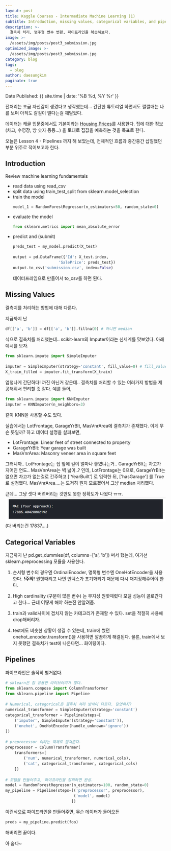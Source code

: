 ```yaml
---
layout: post
title: Kaggle Courses - Intermediate Machine Learning (1)
subtitle: Introduction, missing values, categorical variables, and pipelines 
description: >-
  결측치 처리, 범주형 변수 변환, 파이프라인을 복습해보자.
image: >-
  /assets/img/posts/post3_submission.jpg
optimized_image: >-
  /assets/img/posts/post3_submission.jpg
category: blog
tags:
  - blog
author: daesungkim
paginate: true
---
```

Date Published: {{ site.time | date: '%B %d, %Y %r' }}

전처리는 조금 자신감이 생겼다고 생각했는데... 간단한 튜토리얼 하면서도 쩔쩔매는 나를 보며 아직도 갈길이 멀다는걸 깨달았다.

데이터는 캐글 입문중에서도 기본이라는 [Housing Prices](https://www.kaggle.com/c/home-data-for-ml-course)를 사용한다. 집에 대한 정보 (차고, 수영장, 방 숫자 등등...) 을 토대로 집값을 예측하는 것을 목표로 한다.

오늘은 Lesson 4 - Pipelines 까지 해 보았는데, 전체적인 흐름과 중간중간 삽질했던 부분 위주로 적어보고자 한다.

## Introduction

Review machine learning fundamentals

- read data using read_csv
- split data using train_test_split from sklearn.model_selection
- train the model
    ```python
    model_1 = RandomForestRegressor(n_estimators=50, random_state=0)
    ``` 
- evaluate the model
    ```python
    from sklearn.metrics import mean_absolute_error
    ```
- predict and (submit)
    ```python
    preds_test = my_model.predict(X_test)

    output = pd.DataFrame({'Id': X_test.index,
                        'SalePrice': preds_test})
    output.to_csv('submission.csv', index=False)
    ```
    데이터프레임으로 만들어서 to_csv를 하면 된다.

## Missing Values

결측치를 처리하는 방법에 대해 다룬다.

지금까지 난 
```python
df[['a', 'b']] = df[['a', 'b']].fillna(0) # 아니면 median
```
식으로 결측치를 처리했는데.. scikit-learn의 Imputer이라는 신세계를 맛보았다. 아래 예시를 보자.

```python
from sklearn.impute import SimpleImputer

imputer = SimpleImputer(strategy='constant', fill_value=0) # fill_value default는 0
X_train_filled = imputer.fit_transform(X_train)
```

엄청나게 간단하다! 까진 아닌거 같은데.. 결측치를 처리할 수 있는 여러가지 방법을 제공해줘서 편리할 것 같다. 예를 들어,

```python
from sklearn.impute import KNNImputer
imputer = KNNImputer(n_neighbors=3)
```

같이 KNN을 사용할 수도 있다.

실습에서는 LotFrontage, GarageYrBlt, MasVnrArea에 결측치가 존재했다. 이게 무슨 뜻일까? 하고 데이터 설명을 살펴보면,

- LotFrontage: Linear feet of street connected to property
- GarageYrBlt: Year garage was built
- MasVnrArea: Masonry veneer area in square feet

그러니까.. LotFrontage는 집 앞에 길이 얼마나 놓였냐는거.. GarageYrBlt는 차고가 지어진 연도.. MasVnrArea는 벽 넓이..? 인데, LotFrontage는 0으로, GarageYrBlt는 없으면 차고가 없는걸로 간주하고 ['YearBuilt'] 로 입력한 뒤, ['hasGarage'] 를 True 로 설정했다. MasVnrArea....는 도저히 뭔지 모르겠어서 그냥 median 처리했다.

근데... 그냥 셋다 버려버리는 것만도 못한 정확도가 나왔다 ㅠㅠ.
!['MAE'](/assets/img/posts/post3_MAE.jpg "MAE (my approach)")
(다 버리는건 17837....)
## Categorical Variables

지금까지 난 pd.get_dummies(df, columns=['a', 'b']) 써서 했는데, 여기선 sklearn.preprocessing 모듈을 사용한다.

1. 순서형 변수의 경우엔 OrdinalEncoder, 명목형 변수엔 OneHotEncoder을 사용한다. **!주의!** 원핫때리고 나면 인덱스가 초기화되기 때문에 다시 재지정해주어야 한다. 

2. High cardinality (구분이 많은 변수) 는 무지성 원핫때렸다 모델 성능이 골로간다고 한다... 근데 어떻게 해야 하는진 안알려줌.

3. train과 valid사이에 겹치지 않는 카테고리가 존재할 수 있다. set을 적절히 사용해 drop해버리자. 

4. test에도 비슷한 상황이 생길 수 있는데, train에 썼던 onehot_encoder.transform()을 사용하면 깔끔하게 해결된다. 물론, train에서 보지 못했던 결측치가 test에 나온다면... 화이팅이다.

## Pipelines

파이프라인은 솔직히 별거없다.

```python
# sklearn은 참 유용한 라이브러리가 많다.
from sklearn.compose import ColumnTransformer
from sklearn.pipeline import Pipeline

# Numerical, categorical은 결측치 처리 방식이 다르다. 당연하지?
numerical_transformer = SimpleImputer(strategy='constant')
categorical_transformer = Pipeline(steps=[
    ('imputer', SimpleImputer(strategy='constant')),
    ('onehot', OneHotEncoder(handle_unknown='ignore'))
])

# preprocessor 이라는 객체로 합쳐준다.
preprocessor = ColumnTransformer(
    transformers=[
        ('num', numerical_transformer, numerical_cols),
        ('cat', categorical_transformer, categorical_cols)
    ])

# 모델을 만들어주고, 파이프라인을 정의하면 완성.
model = RandomForestRegressor(n_estimators=100, random_state=0)
my_pipeline = Pipeline(steps=[('preprocessor', preprocessor),
                              ('model', model)
                             ])
```

이런식으로 파이프라인을 만들어주면, 무슨 데이터가 들어오든

```python
preds = my_pipeline.predict(foo)
```
해버리면 끝이다.

아 숩다~